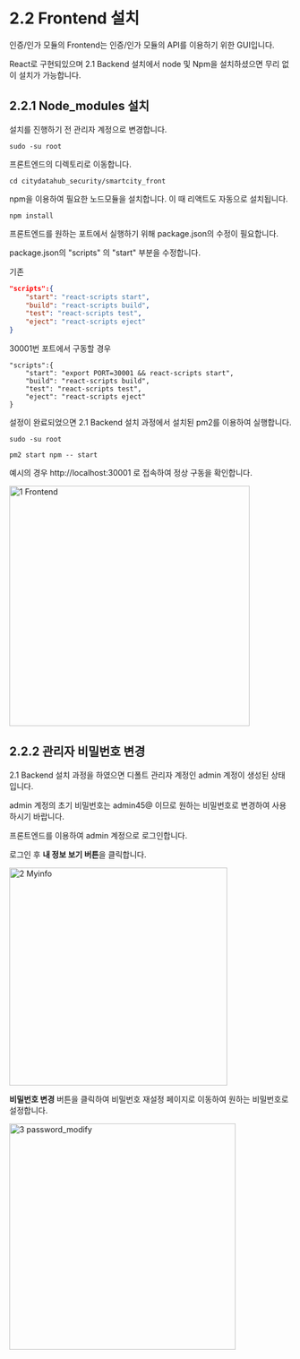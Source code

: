 # 2.2 Frontend 설치

인증/인가 모듈의 Frontend는 인증/인가 모듈의 API를 이용하기 위한 GUI입니다.

React로 구현되있으며 2.1 Backend 설치에서 node 및 Npm을 설치하셨으면 무리 없이 설치가 가능합니다.



## 2.2.1 Node_modules 설치

설치를 진행하기 전 관리자 계정으로 변경합니다.

`sudo -su root`

프론트엔드의 디렉토리로 이동합니다.

`cd citydatahub_security/smartcity_front`

npm을 이용하여 필요한 노드모듈을 설치합니다. 이 때 리액트도 자동으로 설치됩니다.

`npm install`

프론트엔드를 원하는 포트에서 실행하기 위해 package.json의 수정이 필요합니다.

package.json의 "scripts" 의 "start" 부분을 수정합니다.

기존

```json
"scripts":{
    "start": "react-scripts start",
    "build": "react-scripts build",
    "test": "react-scripts test",
    "eject": "react-scripts eject"
}
```



30001번 포트에서 구동할 경우

```
"scripts":{
    "start": "export PORT=30001 && react-scripts start",
    "build": "react-scripts build",
    "test": "react-scripts test",
    "eject": "react-scripts eject"
}
```



설정이 완료되었으면 2.1 Backend 설치 과정에서 설치된 pm2를 이용하여 실행합니다.

`sudo -su root`

`pm2 start npm -- start`



예시의 경우 http://localhost:30001 로 접속하여 정상 구동을 확인합니다.



<img width="429" alt="1 Frontend" src="https://user-images.githubusercontent.com/42496861/162933041-7fe9c3e4-980e-421d-8117-75ecbb1a11d9.png">



## 2.2.2 관리자 비밀번호 변경

2.1 Backend 설치 과정을 하였으면 디폴트 관리자 계정인 admin 계정이 생성된 상태입니다.

admin 계정의 초기 비밀번호는 admin45@ 이므로 원하는 비밀번호로 변경하여 사용하시기 바랍니다.

프론트엔드를 이용하여 admin 계정으로 로그인합니다.

로그인 후 **내 정보 보기 버튼**을 클릭합니다.

<img width="389" alt="2 Myinfo" src="https://user-images.githubusercontent.com/42496861/162933070-b68a0f4d-01b4-4bad-80da-5718c19a79cc.png">



**비밀번호 변경** 버튼을 클릭하여 비밀번호 재설정 페이지로 이동하여 원하는 비밀번호로 설정합니다.



<img width="404" alt="3 password_modify" src="https://user-images.githubusercontent.com/42496861/162933133-896a223a-c809-4674-9a55-d04247d6f144.png">



